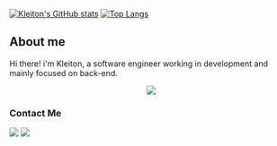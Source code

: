 [![Kleiton's GitHub stats](https://github-readme-stats.vercel.app/api?username=KleitonBarone&count_private=true&show_icons=true&hide=issues,contribs&theme=dracula&line_height=30)](https://www.linkedin.com/in/kleiton-barone/)
[![Top Langs](https://github-readme-stats.vercel.app/api/top-langs/?username=KleitonBarone&hide=php,html,css&layout=compact&langs_count=6&theme=dracula)](https://www.linkedin.com/in/kleiton-barone/)

## About me
Hi there! i'm Kleiton, a software engineer working in development and mainly focused on back-end.

<p align="center">
  <a href="https://www.linkedin.com/in/kleiton-barone/" target="_blank">
    <img src="https://skillicons.dev/icons?i=git,kubernetes,docker,html,css,js,ts,nodejs,nestjs,jest,dynamodb,mongodb,mysql,postgres,kafka" />
  </a>
</p>

### Contact Me
<div align="left"> 
  <a href="https://www.linkedin.com/in/kleiton-barone/" target="_blank"><img src="https://img.shields.io/badge/-LinkedIn-%230077B5?style=flat-square&logo=linkedin&logoColor=white" target="_blank"></a>
  <a href="mailto:kleitonpolar6@gmail.com"><img src="https://img.shields.io/badge/-Gmail-%23333?style=flat-square&logo=gmail&logoColor=white" target="_blank"></a>
</div>
